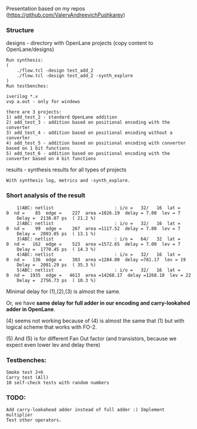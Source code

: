 Presentation based on my repos (https://github.com/ValeryAndreevichPushkarev)

### Structure


designs - directory with OpenLane projects (copy content to OpenLane/designs)

	Run synthesis:
	(
		./flow.tcl -design test_add_2
		./flow.tcl -design test_add_2 -synth_explore 
	)
	Run testbenches:

	iverilog *.v
	vvp a.out - only for windows

	there are 3 projects:
	1) add_test_2 - standard OpenLane addition
	2) add_test_3 - addition based on positional encoding with the converter
	3) add_test_4 - addition based on positional encoding without a converter
	4) add_test_5 - addition based on positional encoding with converter based on 1 bit functions
	5) add_test_6 - addition based on positional encoding with the converter based on 4 bit functions


results - synthesis results for all types of projects

	With synthesis log, metrics and -synth_explore.
### Short analysis of the result

		1)ABC: netlist                       : i/o =   32/   16  lat =    0  nd =    85  edge =    227  area =1026.19  delay = 7.00  lev = 7
		Delay =  2138.07 ps  ( 21.2 %)  
		2)ABC: netlist                       : i/o =   32/   16  lat =    0  nd =    99  edge =    267  area =1117.52  delay = 7.00  lev = 7
		Delay =  2093.05 ps  ( 13.1 %)
		3)ABC: netlist                       : i/o =   64/   32  lat =    0  nd =   162  edge =    523  area =1572.65  delay = 7.00  lev = 7
		Delay =  1770.45 ps  ( 14.3 %)
		4)ABC: netlist                       : i/o =   32/   16  lat =    0  nd =   136  edge =    303  area =1284.00  delay =781.17  lev = 19
		Delay =  2081.29 ps  ( 35.3 %)     
		5)ABC: netlist                       : i/o =   32/   16  lat =    0  nd =  1935  edge =   4613  area =14268.17  delay =1268.10  lev = 22
		Delay =  2756.73 ps  ( 10.3 %)


Minimal delay for (1),(2),(3) is almost the same. 

Or, we have **same delay for full adder in our encoding and carry-lookahed adder in OpenLane**.

(4) seems not working because of (4) is almost the same that (1) but with logical scheme that works with FO-2. 

(5) And (5) is for different Fan Out factor (and transistors, because we expect even lower lev and delay there)

### Testbenches:
	Smoke test 2+6
	Carry test (All)
	10 self-check tests with random numbers

### TODO:
	
	Add carry-lookahead adder instead of full adder :) Implement multiplier
	Test other operators.
